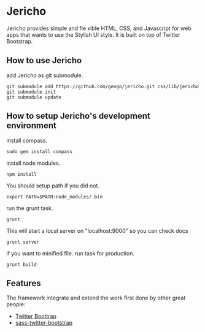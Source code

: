 Jericho
=========
Jericho provides simple and fle	xible HTML, CSS, and Javascript for web apps that wants to use the Stylish UI style. It is built on top of Twitter Bootstrap.

How to use Jericho
---------------

add Jericho as git submodule.

```
git submodule add https://github.com/gengo/jericho.git css/lib/jericho
git submodule init
git submodule update
```

How to setup Jericho's development environment
---------------

install compass.

```
sudo gem install compass
```
install node modules.

```
npm install
```
You should setup path if you did not.

```
export PATH=$PATH:node_modules/.bin
```

run the grunt task.

```
grunt
```

This will start a local server on "localhost:9000" so you can check docs

```
grunt server
```

if you want to minified file. run task for production.

```
grunt build
```


Features
---------------
The framework integrate and extend the work first done by other great people:

+ [Twitter Boottrap](http://twitter.github.io/bootstrap/)
+ [sass-twitter-bootstrap](https://github.com/jlong/sass-twitter-bootstrap)